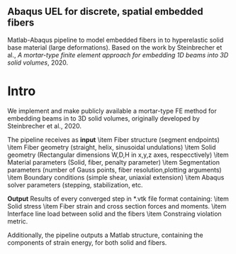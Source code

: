 ## Abaqus UEL for discrete, spatial embedded fibers
Matlab-Abaqus pipeline to model embedded fibers in to hyperelastic solid base material (large deformations). Based on the work by Steinbrecher et al., _A mortar-type finite element approach for embedding 1D beams into 3D solid volumes_, 2020.

# Intro

We implement and make publicly available a mortar-type FE method for embedding beams in to 3D solid volumes, originally developed by Steinbrecher et al., 2020. 

The pipeline receives as **input**
\item Fiber structure (segment endpoints)
\item Fiber geometry (straight, helix, sinusoidal undulations)
\item Solid geometry (Rectangular dimensions W,D,H in x,y,z axes, respecctively)
\item Material parameters (Solid, fiber, penalty parameter)
\item Segmentation parameters (number of Gauss points, fiber resolution,plotting arguments)
\item Boundary conditions (simple shear, uniaxial extension)
\item Abaqus solver parameters (stepping, stabilization, etc.

**Output**
Results of every converged step in *.vtk file format containing:
\item Solid stress
\item Fiber strain and cross section forces and moments.
\item Interface line load between solid and the fibers
\item Constraing violation metric.

Additionally, the pipeline outputs a Matlab structure, containing the components of strain energy, for both solid and fibers.
